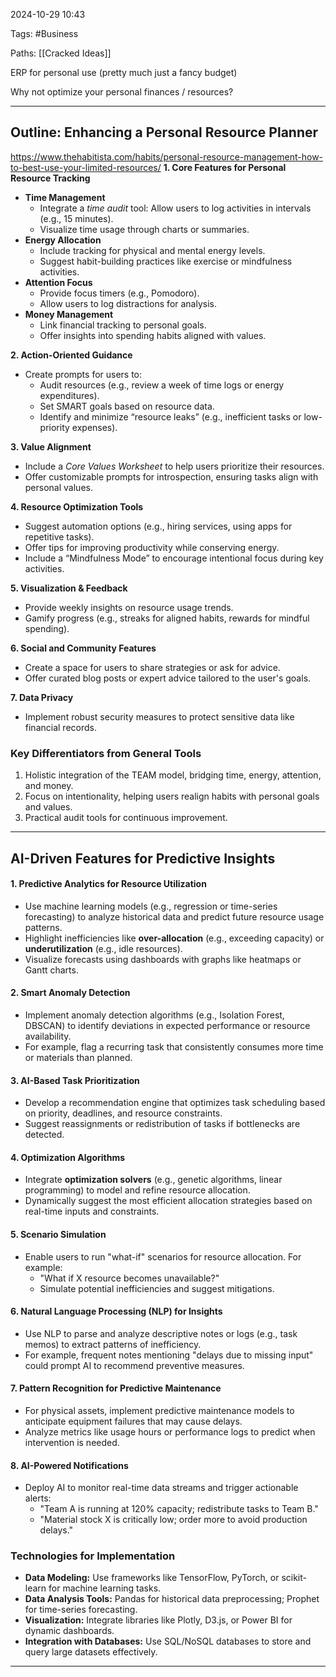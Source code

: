 2024-10-29 10:43

Tags: #Business 

Paths: [[Cracked Ideas]]

ERP for personal use (pretty much just a fancy budget)

Why not optimize your personal finances / resources?

---
## Outline: Enhancing a Personal Resource Planner
https://www.thehabitista.com/habits/personal-resource-management-how-to-best-use-your-limited-resources/
**1. Core Features for Personal Resource Tracking**

- **Time Management**
    - Integrate a _time audit_ tool: Allow users to log activities in intervals (e.g., 15 minutes).
    - Visualize time usage through charts or summaries.
- **Energy Allocation**
    - Include tracking for physical and mental energy levels.
    - Suggest habit-building practices like exercise or mindfulness activities.
- **Attention Focus**
    - Provide focus timers (e.g., Pomodoro).
    - Allow users to log distractions for analysis.
- **Money Management**
    - Link financial tracking to personal goals.
    - Offer insights into spending habits aligned with values.

**2. Action-Oriented Guidance**

- Create prompts for users to:
    - Audit resources (e.g., review a week of time logs or energy expenditures).
    - Set SMART goals based on resource data.
    - Identify and minimize “resource leaks” (e.g., inefficient tasks or low-priority expenses).

**3. Value Alignment**

- Include a _Core Values Worksheet_ to help users prioritize their resources.
- Offer customizable prompts for introspection, ensuring tasks align with personal values.

**4. Resource Optimization Tools**

- Suggest automation options (e.g., hiring services, using apps for repetitive tasks).
- Offer tips for improving productivity while conserving energy.
- Include a “Mindfulness Mode” to encourage intentional focus during key activities.

**5. Visualization & Feedback**

- Provide weekly insights on resource usage trends.
- Gamify progress (e.g., streaks for aligned habits, rewards for mindful spending).

**6. Social and Community Features**

- Create a space for users to share strategies or ask for advice.
- Offer curated blog posts or expert advice tailored to the user's goals.

**7. Data Privacy**

- Implement robust security measures to protect sensitive data like financial records.

### Key Differentiators from General Tools

1. Holistic integration of the TEAM model, bridging time, energy, attention, and money.
2. Focus on intentionality, helping users realign habits with personal goals and values.
3. Practical audit tools for continuous improvement.

---

## **AI-Driven Features for Predictive Insights**

#### 1. **Predictive Analytics for Resource Utilization**

- Use machine learning models (e.g., regression or time-series forecasting) to analyze historical data and predict future resource usage patterns.
- Highlight inefficiencies like **over-allocation** (e.g., exceeding capacity) or **underutilization** (e.g., idle resources).
- Visualize forecasts using dashboards with graphs like heatmaps or Gantt charts.

#### 2. **Smart Anomaly Detection**

- Implement anomaly detection algorithms (e.g., Isolation Forest, DBSCAN) to identify deviations in expected performance or resource availability.
- For example, flag a recurring task that consistently consumes more time or materials than planned.

#### 3. **AI-Based Task Prioritization**

- Develop a recommendation engine that optimizes task scheduling based on priority, deadlines, and resource constraints.
- Suggest reassignments or redistribution of tasks if bottlenecks are detected.

#### 4. **Optimization Algorithms**

- Integrate **optimization solvers** (e.g., genetic algorithms, linear programming) to model and refine resource allocation.
- Dynamically suggest the most efficient allocation strategies based on real-time inputs and constraints.

#### 5. **Scenario Simulation**

- Enable users to run "what-if" scenarios for resource allocation. For example:
    - "What if X resource becomes unavailable?"
    - Simulate potential inefficiencies and suggest mitigations.

#### 6. **Natural Language Processing (NLP) for Insights**

- Use NLP to parse and analyze descriptive notes or logs (e.g., task memos) to extract patterns of inefficiency.
- For example, frequent notes mentioning "delays due to missing input" could prompt AI to recommend preventive measures.

#### 7. **Pattern Recognition for Predictive Maintenance**

- For physical assets, implement predictive maintenance models to anticipate equipment failures that may cause delays.
- Analyze metrics like usage hours or performance logs to predict when intervention is needed.

#### 8. **AI-Powered Notifications**

- Deploy AI to monitor real-time data streams and trigger actionable alerts:
    - "Team A is running at 120% capacity; redistribute tasks to Team B."
    - "Material stock X is critically low; order more to avoid production delays."

### **Technologies for Implementation**

- **Data Modeling:** Use frameworks like TensorFlow, PyTorch, or scikit-learn for machine learning tasks.
- **Data Analysis Tools:** Pandas for historical data preprocessing; Prophet for time-series forecasting.
- **Visualization:** Integrate libraries like Plotly, D3.js, or Power BI for dynamic dashboards.
- **Integration with Databases:** Use SQL/NoSQL databases to store and query large datasets effectively.

---
